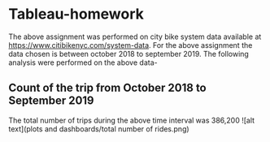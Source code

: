 # Tableau-homework
The above assignment was performed on city bike system  data available at https://www.citibikenyc.com/system-data.
For the above assignment the data chosen is between october 2018 to september 2019.
The following analysis were performed on the above data-

## Count of the trip from October 2018 to September 2019
The total number of trips during the above time interval was 386,200
![alt text](plots and dashboards/total number of rides.png)



